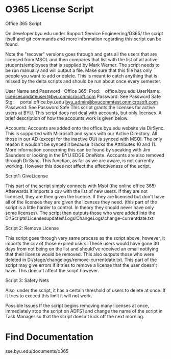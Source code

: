 O365 License Script
===============
Office 365 Script  
 
On developer.byu.edu under Support Service Engineering/O365/ the script itself and git commands and more information regarding this script can be found.  
 
Note the "recover" versions goes through and gets all the users that are licensed from MSOL and then compares that list with the list of all active students/employees that is supplied by Mark Werner. The script needs to be run manually and will output a file.  Make sure that this file has only people you want to add or delete.  This is meant to catch anything that is missed by the delta scripts and should be run about once every semester.
  
User Name and Password 
   
Office 365: 
Prod:     office.byu.edu UserName: licensesupdateuser@byu.onmicrosoft.com Password: See Password Safe  
Stg:        portal.office.byu.edu byu_admin@byucommtest.onmicrosoft.com 
Password: See Password Safe 
This script grants the licenses for active users at BYU. This script does not deal with accounts, but only licenses. A brief description of how the accounts work is given below. 
 
Accounts: 
Accounts are added onto the office.byu.edu website via DirSync. This is supported with Microsoft and syncs with our Active Directory. All those in our AD (except for the inactive OU) is synced with MSOl. The only reason it wouldn't be synced it because it lacks the Attributes 10 and 11. More information concerning this can be found by speaking with Jim Saunders or looking in the BYU EDGE OneNote. Accounts are also removed through DirSync.  This function, as far as we are aware, is not currently working.  However this does not affect the effectiveness of the script.  
 
Script1: GiveLicense 
 
This part of the script simply connects with Msol (the online office 365)  Afterwards it imports a csv with the list of new users.  If they are not licensed, they are then given the license.  If they are licensed but don't have all of the licenses they are given the licenses they need.  (this part of the script is a little harder to control.  In theory they should never have only some licenses).  The script then outputs those who were added into the D:\Scripts\Licensesupdates\Logs\ChangeLogs\change-currentdate.txt 
 
Script 2:  Remove License 
 
This script goes through very same process as the script above, however, it imports the csv of those expired users.  These users would have gone 30 days from not being on the list and should've received an email notifying that their license would be removed.  This also outputs those who were deleted in D:/stage/changelogs/remove-currentdate.txt.  This part of the script may give errors if it tries to remove a license that the user doesn't have.   This doesn't affect the script however.  
 
Script 3: Safety Nets 
 
Also, under the script, it has a certain threshold of users to delete at once.  If it tries to exceed this limit it will not work.  
 
Possible Issues 
If the script begins removing many licenses at once, immediately stop the script on ADFS1 and change the name of the script in Task Manager so that the script doesn't kick off the next morning. 
 

Find Documentation
==================
sse.byu.edu/documents/o365
